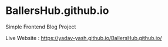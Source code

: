 # BallersHub.github.io
Simple Frontend Blog Project

Live Website : https://yadav-yash.github.io/BallersHub.github.io/
